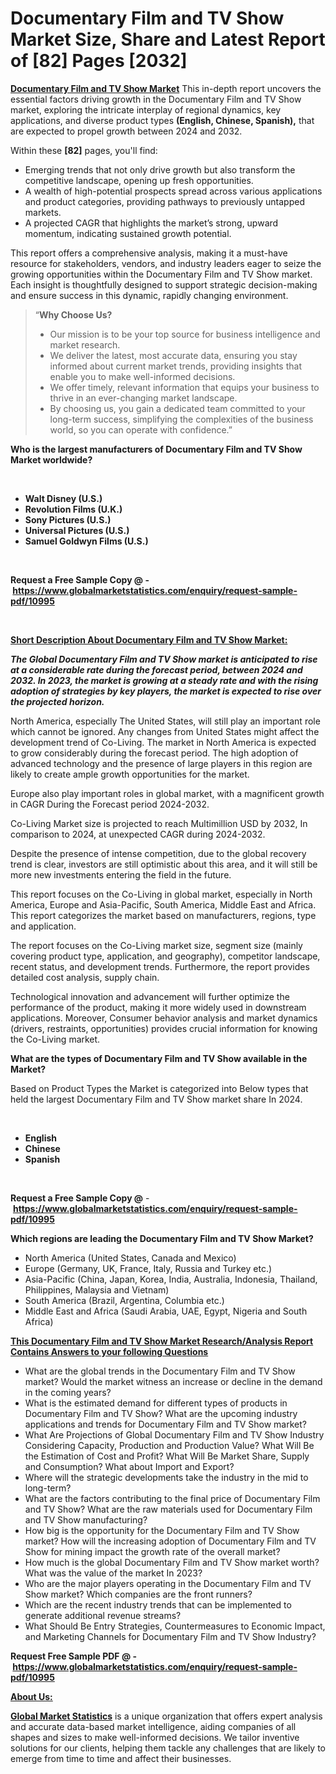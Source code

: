 <h1>Documentary Film and TV Show Market Size, Share and Latest Report of [82] Pages [2032]</h1>
<p><a href="https://www.globalmarketstatistics.com/market-reports/documentary-film-and-tv-show-market-10995"><strong>Documentary Film and TV Show Market</strong></a> This in-depth report uncovers the essential factors driving growth in the Documentary Film and TV Show market, exploring the intricate interplay of regional dynamics, key applications, and diverse product types <strong>(English, Chinese, Spanish),</strong> that are expected to propel growth between 2024 and 2032.</p>
<p>Within these <strong>[82]</strong> pages, you'll find:</p>
<ul>
<li>Emerging trends that not only drive growth but also transform the competitive landscape, opening up fresh opportunities.</li>
<li>A wealth of high-potential prospects spread across various applications and product categories, providing pathways to previously untapped markets.</li>
<li>A projected CAGR that highlights the market&rsquo;s strong, upward momentum, indicating sustained growth potential.</li>
</ul>
<p>This report offers a comprehensive analysis, making it a must-have resource for stakeholders, vendors, and industry leaders eager to seize the growing opportunities within the Documentary Film and TV Show market. Each insight is thoughtfully designed to support strategic decision-making and ensure success in this dynamic, rapidly changing environment.</p>
<blockquote class="">
<p>&ldquo;<strong>Why Choose Us? </strong></p>
<ul>
<li>Our mission is to be your top source for business intelligence and market research.</li>
<li>We deliver the latest, most accurate data, ensuring you stay informed about current market trends, providing insights that enable you to make well-informed decisions.</li>
<li>We offer timely, relevant information that equips your business to thrive in an ever-changing market landscape.</li>
<li>By choosing us, you gain a dedicated team committed to your long-term success, simplifying the complexities of the business world, so you can operate with confidence.&rdquo;</li>
</ul>
</blockquote>
<p><strong>Who is the largest manufacturers of Documentary Film and TV Show Market worldwide?</strong></p>
<p>&nbsp;</p>
<ul>
<li><strong>Walt Disney (U.S.)</strong></li>
<li><strong>Revolution Films (U.K.)</strong></li>
<li><strong>Sony Pictures (U.S.)</strong></li>
<li><strong>Universal Pictures (U.S.)</strong></li>
<li><strong>Samuel Goldwyn Films (U.S.)</strong></li>
</ul>
<p>&nbsp;</p>
<p><strong>Request a Free Sample Copy @ -&nbsp;</strong><a href="https://www.globalmarketstatistics.com/enquiry/request-sample-pdf/10995"><strong>https://www.globalmarketstatistics.com/enquiry/request-sample-pdf/10995</strong></a></p>
<p>&nbsp;</p>
<p><strong><u>Short Description About Documentary Film and TV Show Market:</u></strong></p>
<p><strong><em>The Global Documentary Film and TV Show market is anticipated to rise at a considerable rate during the forecast period, between 2024 and 2032. In 2023, the market is growing at a steady rate and with the rising adoption of strategies by key players, the market is expected to rise over the projected horizon.</em></strong></p>
<p>North America, especially The United States, will still play an important role which cannot be ignored. Any changes from United States might affect the development trend of Co-Living. The market in North America is expected to grow considerably during the forecast period. The high adoption of advanced technology and the presence of large players in this region are likely to create ample growth opportunities for the market.</p>
<p>Europe also play important roles in global market, with a magnificent growth in CAGR During the Forecast period 2024-2032.</p>
<p>Co-Living Market size is projected to reach Multimillion USD by 2032, In comparison to 2024, at unexpected CAGR during 2024-2032.</p>
<p>Despite the presence of intense competition, due to the global recovery trend is clear, investors are still optimistic about this area, and it will still be more new investments entering the field in the future.</p>
<p>This report focuses on the Co-Living in global market, especially in North America, Europe and Asia-Pacific, South America, Middle East and Africa. This report categorizes the market based on manufacturers, regions, type and application.</p>
<p>The report focuses on the Co-Living market size, segment size (mainly covering product type, application, and geography), competitor landscape, recent status, and development trends. Furthermore, the report provides detailed cost analysis, supply chain.</p>
<p>Technological innovation and advancement will further optimize the performance of the product, making it more widely used in downstream applications. Moreover, Consumer behavior analysis and market dynamics (drivers, restraints, opportunities) provides crucial information for knowing the Co-Living market.</p>
<p><strong>What are the types of Documentary Film and TV Show available in the Market?</strong></p>
<p>Based on Product Types the Market is categorized into Below types that held the largest Documentary Film and TV Show market share In 2024.</p>
<p>&nbsp;</p>
<ul>
<li><strong>English</strong></li>
<li><strong>Chinese</strong></li>
<li><strong>Spanish</strong></li>
</ul>
<p>&nbsp;</p>
<p><strong>Request a Free Sample Copy @</strong>&nbsp;-&nbsp;<a href="https://www.globalmarketstatistics.com/enquiry/request-sample-pdf/10995"><strong>https://www.globalmarketstatistics.com/enquiry/request-sample-pdf/10995</strong></a></p>
<p><strong>Which regions are leading the Documentary Film and TV Show Market?</strong></p>
<ul>
<li>North America (United States, Canada and Mexico)</li>
<li>Europe (Germany, UK, France, Italy, Russia and Turkey etc.)</li>
<li>Asia-Pacific (China, Japan, Korea, India, Australia, Indonesia, Thailand, Philippines, Malaysia and Vietnam)</li>
<li>South America (Brazil, Argentina, Columbia etc.)</li>
<li>Middle East and Africa (Saudi Arabia, UAE, Egypt, Nigeria and South Africa)</li>
</ul>
<p><strong><u>This Documentary Film and TV Show Market Research/Analysis Report Contains Answers to your following Questions</u></strong></p>
<ul>
<li>What are the global trends in the Documentary Film and TV Show market? Would the market witness an increase or decline in the demand in the coming years?</li>
<li>What is the estimated demand for different types of products in Documentary Film and TV Show? What are the upcoming industry applications and trends for Documentary Film and TV Show market?</li>
<li>What Are Projections of Global Documentary Film and TV Show Industry Considering Capacity, Production and Production Value? What Will Be the Estimation of Cost and Profit? What Will Be Market Share, Supply and Consumption? What about Import and Export?</li>
<li>Where will the strategic developments take the industry in the mid to long-term?</li>
<li>What are the factors contributing to the final price of Documentary Film and TV Show? What are the raw materials used for Documentary Film and TV Show manufacturing?</li>
<li>How big is the opportunity for the Documentary Film and TV Show market? How will the increasing adoption of Documentary Film and TV Show for mining impact the growth rate of the overall market?</li>
<li>How much is the global Documentary Film and TV Show market worth? What was the value of the market In 2023?</li>
<li>Who are the major players operating in the Documentary Film and TV Show market? Which companies are the front runners?</li>
<li>Which are the recent industry trends that can be implemented to generate additional revenue streams?</li>
<li>What Should Be Entry Strategies, Countermeasures to Economic Impact, and Marketing Channels for Documentary Film and TV Show Industry?</li>
</ul>
<p><strong>Request Free Sample PDF @ -&nbsp;</strong><a href="https://www.globalmarketstatistics.com/enquiry/request-sample-pdf/10995"><strong>https://www.globalmarketstatistics.com/enquiry/request-sample-pdf/10995</strong></a></p>
<p><strong><u>About Us:</u></strong></p>
<p><a href="https://www.globalmarketstatistics.com/"><strong>Global Market Statistics</strong></a>&nbsp;is a unique organization that offers expert analysis and accurate data-based market intelligence, aiding companies of all shapes and sizes to make well-informed decisions. We tailor inventive solutions for our clients, helping them tackle any challenges that are likely to emerge from time to time and affect their businesses.</p>